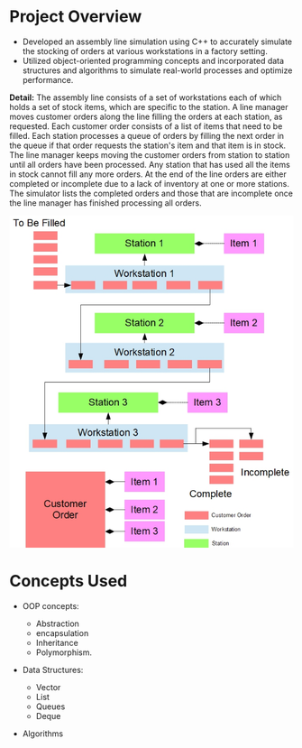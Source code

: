 # Project Overview

- Developed an assembly line simulation using C++ to accurately simulate the stocking of orders at various workstations in a factory setting.
- Utilized object-oriented programming concepts and incorporated data structures and algorithms to simulate real-world processes and optimize performance.

**Detail:**
The assembly line consists of a set of workstations each of which holds a set of stock items, which are specific to the station. A line manager moves customer orders along the line filling the orders at each station, as requested. Each customer order consists of a list of items that need to be filled. Each station processes a queue of orders by filling the next order in the queue if that order requests the station's item and that item is in stock. The line manager keeps moving the customer orders from station to station until all orders have been processed. Any station that has used all the items in stock cannot fill any more orders. At the end of the line orders are either completed or incomplete due to a lack of inventory at one or more stations. The simulator lists the completed orders and those that are incomplete once the line manager has finished processing all orders.

![Assembly Line](assemblyline.jpg)

# Concepts Used

- OOP concepts:

  - Abstraction
  - encapsulation
  - Inheritance
  - Polymorphism.

- Data Structures:

  - Vector
  - List
  - Queues
  - Deque

- Algorithms

